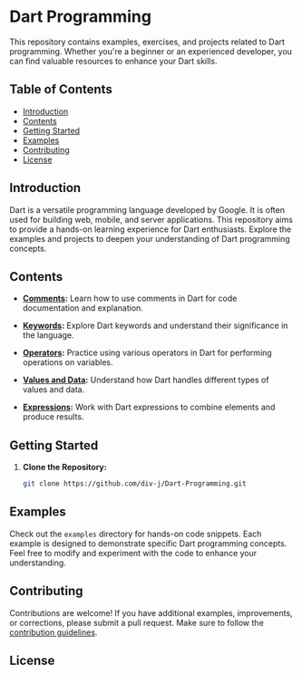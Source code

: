# Dart Programming

This repository contains examples, exercises, and projects related to Dart programming. Whether you're a beginner or an experienced developer, you can find valuable resources to enhance your Dart skills.

## Table of Contents

- [Introduction](#introduction)
- [Contents](#contents)
- [Getting Started](#getting-started)
- [Examples](#examples)
- [Contributing](#contributing)
- [License](#license)

## Introduction

Dart is a versatile programming language developed by Google. It is often used for building web, mobile, and server applications. This repository aims to provide a hands-on learning experience for Dart enthusiasts. Explore the examples and projects to deepen your understanding of Dart programming concepts.

## Contents

- **[Comments](/examples/comments.dart):** Learn how to use comments in Dart for code documentation and explanation.

- **[Keywords](/examples/keywords.dart):** Explore Dart keywords and understand their significance in the language.

- **[Operators](/examples/operators.dart):** Practice using various operators in Dart for performing operations on variables.

- **[Values and Data](/examples/values_and_data.dart):** Understand how Dart handles different types of values and data.

- **[Expressions](/examples/expressions.dart):** Work with Dart expressions to combine elements and produce results.

## Getting Started

1. **Clone the Repository:**
   ```bash
   git clone https://github.com/div-j/Dart-Programming.git

## Examples

Check out the `examples` directory for hands-on code snippets. Each example is designed to demonstrate specific Dart programming concepts. Feel free to modify and experiment with the code to enhance your understanding.

## Contributing

Contributions are welcome! If you have additional examples, improvements, or corrections, please submit a pull request. Make sure to follow the [contribution guidelines](CONTRIBUTING.md).

## License







